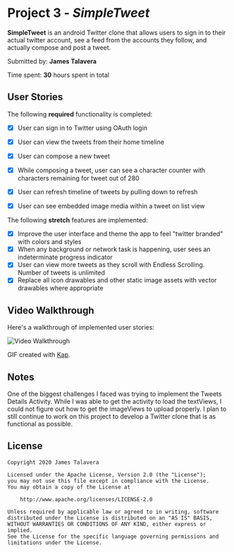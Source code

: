 # Project 3 - *SimpleTweet*

**SimpleTweet** is an android Twitter clone that allows users to sign in to their actual twitter account, see a feed from
 the accounts they follow, and actually compose and post a tweet.

Submitted by: **James Talavera**

Time spent: **30** hours spent in total

## User Stories

The following **required** functionality is completed:

* [X] User can sign in to Twitter using OAuth login
* [X] User can view the tweets from their home timeline
* [X] User can compose a new tweet
* [X] While composing a tweet, user can see a character counter with characters remaining for tweet out of 280
* [X] User can refresh timeline of tweets by pulling down to refresh
* [X] User can see embedded image media within a tweet on list view


The following **stretch** features are implemented:

* [X] Improve the user interface and theme the app to feel "twitter branded" with colors and styles
* [X] When any background or network task is happening, user sees an indeterminate progress indicator
* [X] User can view more tweets as they scroll with Endless Scrolling. Number of tweets is unlimited
* [X] Replace all icon drawables and other static image assets with vector drawables where appropriate

## Video Walkthrough

Here's a walkthrough of implemented user stories:

<img src='Kapture 2020-07-02 at 20.12.45.gif' title='Video Walkthrough' width='' alt='Video Walkthrough' />


GIF created with [Kap](https://getkap.co/).

## Notes

One of the biggest challenges I faced was trying to implement the Tweets Details Activity. While I was
 able to get the activity to load the textViews, I could not figure out how to get the imageViews to upload properly. 
 I plan to still continue to work on this project to develop a Twitter clone that is as functional as possible.

## License

    Copyright 2020 James Talavera

    Licensed under the Apache License, Version 2.0 (the "License");
    you may not use this file except in compliance with the License.
    You may obtain a copy of the License at

        http://www.apache.org/licenses/LICENSE-2.0

    Unless required by applicable law or agreed to in writing, software
    distributed under the License is distributed on an "AS IS" BASIS,
    WITHOUT WARRANTIES OR CONDITIONS OF ANY KIND, either express or implied.
    See the License for the specific language governing permissions and
    limitations under the License.